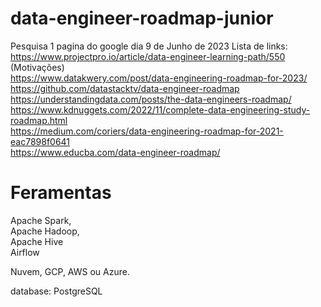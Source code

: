 # data-engineer-roadmap-junior

Pesquisa 1 pagina do google dia 9 de Junho de 2023
Lista de links:    
https://www.projectpro.io/article/data-engineer-learning-path/550     (Motivações)   
https://www.datakwery.com/post/data-engineering-roadmap-for-2023/     
https://github.com/datastacktv/data-engineer-roadmap     
https://understandingdata.com/posts/the-data-engineers-roadmap/     
https://www.kdnuggets.com/2022/11/complete-data-engineering-study-roadmap.html     
https://medium.com/coriers/data-engineering-roadmap-for-2021-eac7898f0641     
https://www.educba.com/data-engineer-roadmap/      

# Feramentas

Apache Spark,  
Apache Hadoop,  
Apache Hive   
Airflow   

Nuvem, GCP, AWS ou Azure.   

database: PostgreSQL  



